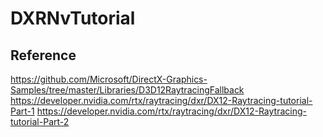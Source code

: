 # DXRNvTutorial

## Reference

https://github.com/Microsoft/DirectX-Graphics-Samples/tree/master/Libraries/D3D12RaytracingFallback
https://developer.nvidia.com/rtx/raytracing/dxr/DX12-Raytracing-tutorial-Part-1
https://developer.nvidia.com/rtx/raytracing/dxr/DX12-Raytracing-tutorial-Part-2
